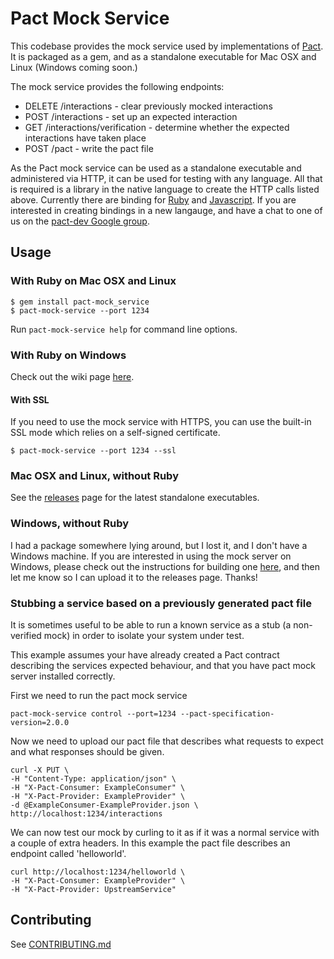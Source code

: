 # Pact Mock Service

This codebase provides the mock service used by implementations of [Pact][pact]. It is packaged as a gem, and as a standalone executable for Mac OSX and Linux (Windows coming soon.)

The mock service provides the following endpoints:

* DELETE /interactions - clear previously mocked interactions
* POST /interactions - set up an expected interaction
* GET /interactions/verification - determine whether the expected interactions have taken place
* POST /pact - write the pact file

As the Pact mock service can be used as a standalone executable and administered via HTTP, it can be used for testing with any language. All that is required is a library in the native language to create the HTTP calls listed above. Currently there are binding for [Ruby][pact] and [Javascript][javascript]. If you are interested in creating bindings in a new langauge, and have a chat to one of us on the [pact-dev Google group][pact-dev].

## Usage

### With Ruby on Mac OSX and Linux

    $ gem install pact-mock_service
    $ pact-mock-service --port 1234

Run `pact-mock-service help` for command line options.

### With Ruby on Windows

Check out the wiki page [here][install-windows].

#### With SSL

If you need to use the mock service with HTTPS, you can use the built-in SSL mode which relies on a self-signed certificate.

    $ pact-mock-service --port 1234 --ssl

### Mac OSX and Linux, without Ruby

See the [releases][releases] page for the latest standalone executables.

### Windows, without Ruby

I had a package somewhere lying around, but I lost it, and I don't have a Windows machine. If you are interested in using the mock server on Windows, please check out the instructions for building one [here][windows], and then let me know so I can upload it to the releases page. Thanks!

### Stubbing a service based on a previously generated pact file

It is sometimes useful to be able to run a known service as a stub (a non-verified mock) in order to isolate your system under test.

This example assumes your have already created a Pact contract describing the services expected behaviour, and that you have pact mock server installed correctly.

First we need to run the pact mock service

    pact-mock-service control --port=1234 --pact-specification-version=2.0.0

Now we need to upload our pact file that describes what requests to expect and what responses should be given.

    curl -X PUT \
    -H "Content-Type: application/json" \
    -H "X-Pact-Consumer: ExampleConsumer" \
    -H "X-Pact-Provider: ExampleProvider" \
    -d @ExampleConsumer-ExampleProvider.json \
    http://localhost:1234/interactions

We can now test our mock by curling to it as if it was a normal service with a couple of extra headers. In this example the pact file describes an endpoint called 'helloworld'.

    curl http://localhost:1234/helloworld \
    -H "X-Pact-Consumer: ExampleProvider" \
    -H "X-Pact-Provider: UpstreamService"

## Contributing

See [CONTRIBUTING.md](/CONTRIBUTING.md)

[pact]: https://github.com/realestate-com-au/pact
[releases]: https://github.com/bethesque/pact-mock_service/releases
[javascript]: https://github.com/DiUS/pact-consumer-js-dsl
[pact-dev]: https://groups.google.com/forum/#!forum/pact-dev
[windows]: https://github.com/bethesque/pact-mock_service/wiki/Building-a-Windows-standalone-executable
[install-windows]: https://github.com/bethesque/pact-mock_service/wiki/Installing-the-pact-mock_service-gem-on-Windows
